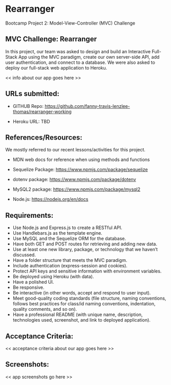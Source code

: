 # Rearranger
Bootcamp Project 2: Model-View-Controller (MVC) Challenge

## MVC Challenge: Rearranger
In this project, our team was asked to design and build an Interactive Full-Stack App using the MVC paradigm, create our own server-side API, add user authentication, and connect to a database. We were also asked to deploy our full-stack web application to Heroku.

<< info about our app goes here >>

## URLs submitted:
* GITHUB Repo: https://github.com/fanny-travis-lenzlee-thomas/rearranger-working 

* Heroku URL: TBD

## References/Resources:
We mostly referred to our recent lessons/activities for this project.

* MDN web docs for reference when using methods and functions

* Sequelize Package: https://www.npmjs.com/package/sequelize

* dotenv package: https://www.npmjs.com/package/dotenv

* MySQL2 package: https://www.npmjs.com/package/mysql2

* Node.js: https://nodejs.org/en/docs


## Requirements:
* Use Node.js and Express.js to create a RESTful API.
* Use Handlebars.js as the template engine.
* Use MySQL and the Sequelize ORM for the database.
* Have both GET and POST routes for retrieving and adding new data.
* Use at least one new library, package, or technology that we haven’t discussed.
* Have a folder structure that meets the MVC paradigm.
* Include authentication (express-session and cookies).
* Protect API keys and sensitive information with environment variables.
* Be deployed using Heroku (with data).
* Have a polished UI.
* Be responsive.
* Be interactive (in other words, accept and respond to user input).
* Meet good-quality coding standards (file structure, naming conventions, follows best practices for class/id naming conventions, indentation, quality comments, and so on).
* Have a professional README (with unique name, description, technologies used, screenshot, and link to deployed application).

## Acceptance Criteria:

<< acceptance criteria about our app goes here >>

## Screenshots:

<< app screenshots go here >>